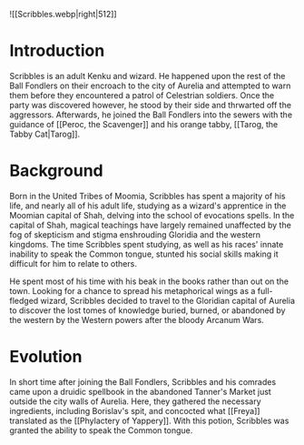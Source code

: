 ![[Scribbles.webp|right|512]]


# Introduction
Scribbles is an adult Kenku and wizard. He happened upon the rest of the Ball Fondlers on their encroach to the city of Aurelia and attempted to warn them before they encountered a patrol of Celestrian soldiers. Once the party was discovered however, he stood by their side and thrwarted off the aggressors. Afterwards, he joined the Ball Fondlers into the sewers with the guidance of [[Peroc, the Scavenger]] and his orange tabby, [[Tarog, the Tabby Cat|Tarog]].

# Background
Born in the United Tribes of Moomia, Scribbles has spent a majority of his life, and nearly all of his adult life, studying as a wizard's apprentice in the Moomian capital of Shah, delving into the school of evocations spells. In the capital of Shah, magical teachings have largely remained unaffected by the fog of skepticism and stigma enshrouding Gloridia and the western kingdoms. The time Scribbles spent studying, as well as his races' innate inability to speak the Common tongue, stunted his social skills making it difficult for him to relate to others.

He spent most of his time with his beak in the books rather than out on the town. Looking for a chance to spread his metaphorical wings as a full-fledged wizard, Scribbles decided to travel to the Gloridian capital of Aurelia to discover the lost tomes of knowledge buried, burned, or abandoned by the western by the Western powers after the bloody Arcanum Wars.

# Evolution
In short time after joining the Ball Fondlers, Scribbles and his comrades came upon a druidic spellbook in the abandoned Tanner's Market just outside the city walls of Aurelia. Here, they gathered the necessary ingredients, including Borislav's spit, and concocted what [[Freya]] translated as the [[Phylactery of Yappery]]. With this potion, Scribbles was granted the ability to speak the Common tongue.